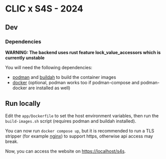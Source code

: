 # CLIC x S4S - 2024

## Dev

### Dependencies

**WARNING: The backend uses rust feature lock_value_accessors which is currently unstable**

You will need the following dependencies:

- [podman](https://podman.io/) and [buildah](https://buildah.io) to build the container images
- [docker](https://www.docker.com/get-started/) (optional, podman works too if podman-compose and podman-docker are installed as well)

## Run locally

Edit the `app/Dockerfile` to set the host environment variables,
then run the `build-images.sh` script (requires podman and buildah installed).

You can now run `docker compose up`, but it is recommended to run a TLS stripper
(for example [nginx](https://nginx.org)) to support https, otherwise api access may break.

Now, you can access the website on <https://localhost/s4s>.
